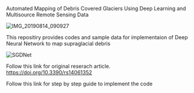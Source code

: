 Automated Mapping of Debris Covered Glaciers Using Deep Learning and Multisource Remote Sensing Data

![IMG_20190814_090927](https://github.com/Sk-2103/Automated-mapping-of-debris-covered-glaciers-using-deep-learning-and-multisource-remote-sensing-data/assets/60341699/1e8eb556-c43a-4508-8821-de5caa67a028) 


This repositiry provides codes and sample data for implementaion of Deep Neural Network to map supraglacial debris

![SGDNet](https://github.com/Sk-2103/Automated-mapping-of-debris-covered-glaciers-using-deep-learning-and-multisource-remote-sensing-data/assets/60341699/a9a6dbe8-9829-4808-bec7-a90ca2233480)


Follow this link for original reserach article.
https://doi.org/10.3390/rs14061352 

Follow this link for step by step guide to implement the code

